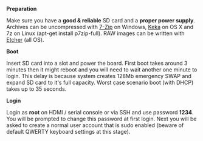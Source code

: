 **Preparation**

Make sure you have a **good & reliable** SD card and a **proper power supply**. Archives can be uncompressed with [7-Zip](http://www.7-zip.org/) on Windows, [Keka](http://www.kekaosx.com/en/) on OS X and 7z on Linux (apt-get install p7zip-full). RAW images can be written with [Etcher](https://www.etcher.io) (all OS).

**Boot**

Insert SD card into a slot and power the board. First boot takes around 3 minutes then it might reboot and you will need to wait another one minute to login. This delay is because system creates 128Mb emergency SWAP and expand SD card to it's full capacity. Worst case scenario boot (with DHCP) takes up to 35 seconds.

**Login**

Login as **root** on HDMI / serial console or via SSH and use password **1234**. You will be prompted to change this password at first login. Next you will be asked to create a normal user account that is sudo enabled (beware of default QWERTY keyboard settings at this stage).